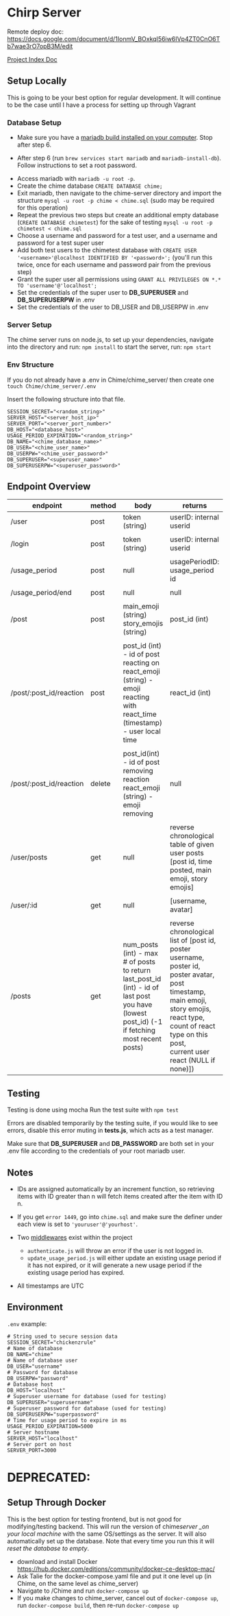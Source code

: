 # Chirp Server

Remote deploy doc: https://docs.google.com/document/d/1IonmV_BOxkqI56iw6IVp4ZT0CnO6Tb7wae3rO7opB3M/edit

[Project Index Doc](https://docs.google.com/document/d/1WC8eKnYijWmRO7eOeEbbEBjopqHpNJqIbNR4QR5AiE0/edit?usp=sharing)

## Setup Locally

This is going to be your best option for regular development. It will continue to be the case until I have a process for setting up through Vagrant

### Database Setup

-   Make sure you have a [mariadb build installed on your computer](https://mariadb.com/resources/blog/installing-mariadb-10-1-16-on-mac-os-x-with-homebrew/). Stop after step 6.

*   After step 6 (run `brew services start mariadb` and `mariadb-install-db`). Follow instructions to set a root password.

-   Access mariadb with `mariadb -u root -p`.
-   Create the chime database `CREATE DATABASE chime;`
-   Exit mariadb, then navigate to the chime-server directory and import the structure `mysql -u root -p chime < chime.sql` (sudo may be required for this operation)
-   Repeat the previous two steps but create an additional empty database (`CREATE DATABASE chimetest`) for the sake of testing `mysql -u root -p chimetest < chime.sql`
-   Choose a username and password for a test user, and a username and password for a test super user
-   Add both test users to the chimetest database with `CREATE USER '<username>'@localhost IDENTIFIED BY '<password>';` (you'll run this twice, once for each username and password pair from the previous step)
-   Grant the super user all permissions using `GRANT ALL PRIVILEGES ON *.* TO 'username'@'localhost';`
-   Set the credentials of the super user to **DB_SUPERUSER** and **DB_SUPERUSERPW** in .env
-   Set the credentials of the user to DB_USER and DB_USERPW in .env

### Server Setup

The chime server runs on node.js, to set up your dependencies, navigate into the directory and run: `npm install`
to start the server, run: `npm start`

### Env Structure

If you do not already have a .env in Chime/chime_server/ then create one `touch Chime/chime_server/.env`

Insert the following structure into that file.

```
SESSION_SECRET="<random_string>"
SERVER_HOST="<server_host_ip>"
SERVER_PORT="<server_port_number>"
DB_HOST="<database_host>"
USAGE_PERIOD_EXPIRATION="<random_string>"
DB_NAME="<chime_database_name>"
DB_USER="<chime_user_name>"
DB_USERPW="<chime_user_password>"
DB_SUPERUSER="<superuser_name>"
DB_SUPERUSERPW="<superuser_password>"
```

## Endpoint Overview

| endpoint                | method | body                                                                                                                                            | returns                                                                                                                                                                                                              |
| ----------------------- | ------ | ----------------------------------------------------------------------------------------------------------------------------------------------- | -------------------------------------------------------------------------------------------------------------------------------------------------------------------------------------------------------------------- |
| /user                   | post   | token (string)                                                                                                                                  | userID: internal userid                                                                                                                                                                                              |
|                         |        |                                                                                                                                                 |
| /login                  | post   | token (string)                                                                                                                                  | userID: internal userid                                                                                                                                                                                              |
|                         |        |                                                                                                                                                 |
| /usage_period           | post   | null                                                                                                                                            | usagePeriodID: usage_period id                                                                                                                                                                                       |
|                         |        |                                                                                                                                                 |
| /usage_period/end       | post   | null                                                                                                                                            | null                                                                                                                                                                                                                 |
|                         |        |                                                                                                                                                 |
| /post                   | post   | main_emoji (string)<br>story_emojis (string)                                                                                                    | post_id (int)                                                                                                                                                                                                        |
|                         |        |                                                                                                                                                 |
| /post/:post_id/reaction | post   | post_id (int) - id of post reacting on<br>react_emoji (string) - emoji reacting with<br>react_time (timestamp) - user local time                | react_id (int)                                                                                                                                                                                                       |
|                         |        |                                                                                                                                                 |
| /post/:post_id/reaction | delete | post_id(int) - id of post removing reaction<br>react_emoji (string) - emoji removing                                                            | null                                                                                                                                                                                                                 |
|                         |        |                                                                                                                                                 |
| /user/posts             | get    | null                                                                                                                                            | reverse chronological table of given user posts<br>[post id, time posted, main emoji, story emojis]                                                                                                                  |
|                         |        |                                                                                                                                                 |
| /user/:id               | get    | null                                                                                                                                            | [username, avatar]                                                                                                                                                                                                   |
|                         |        |                                                                                                                                                 |
| /posts                  | get    | num_posts (int) - max # of posts to return<br>last_post_id (int) - id of last post you have (lowest post_id) (-1 if fetching most recent posts) | reverse chronological list of [post id, poster username, poster id, poster avatar, post timestamp, main emoji,<br>story emojis, react type, count of react type on this post,<br>current user react (NULL if none)]) |

## Testing

Testing is done using mocha
Run the test suite with `npm test`

Errors are disabled temporarily by the testing suite, if you would like to see errors, disable this error muting in **tests.js**, which acts as a test manager.

Make sure that **DB_SUPERUSER** and **DB_PASSWORD** are both set in your .env file according to the credentials of your root mariadb user.

## Notes

-   IDs are assigned automatically by an increment function, so retrieving items with ID greater than n will fetch items created after the item with ID n.

-   If you get `error 1449`, go into `chime.sql` and make sure the definer under each view is set to `'youruser'@'yourhost'`.

-   Two [middlewares](https://expressjs.com/en/guide/using-middleware.html) exist within the project

    -   `authenticate.js` will throw an error if the user is not logged in.
    -   `update_usage_period.js` will either update an existing usage period if it has not expired, or it will generate
        a new usage period if the existing usage period has expired.

-   All timestamps are UTC

## Environment

`.env` example:

```
# String used to secure session data
SESSION_SECRET="chickenzrule"
# Name of database
DB_NAME="chime"
# Name of database user
DB_USER="username"
# Password for database
DB_USERPW="password"
# Database host
DB_HOST="localhost"
# Superuser username for database (used for testing)
DB_SUPERUSER="superusername"
# Superuser password for database (used for testing)
DB_SUPERUSERPW="superpassword"
# Time for usage period to expire in ms
USAGE_PERIOD_EXPIRATION=5000
# Server hostname
SERVER_HOST="localhost"
# Server port on host
SERVER_PORT=3000
```

# DEPRECATED:

## Setup Through Docker

This is the best option for testing frontend, but is not good for modifying/testing backend. This will run the version of chime*server \_on your local machine* with the same OS/settings as the server. It will also automatically set up the database. Note that every time you run this it will _reset the database to empty_.

-   download and install Docker https://hub.docker.com/editions/community/docker-ce-desktop-mac/
-   Ask Talie for the docker-compose.yaml file and put it one level up (in Chime, on the same level as chime_server)
-   Navigate to /Chime and run `docker-compose up`
-   If you make changes to chime_server, cancel out of `docker-compose up`, run `docker-compose build`, then re-run `docker-compose up`
